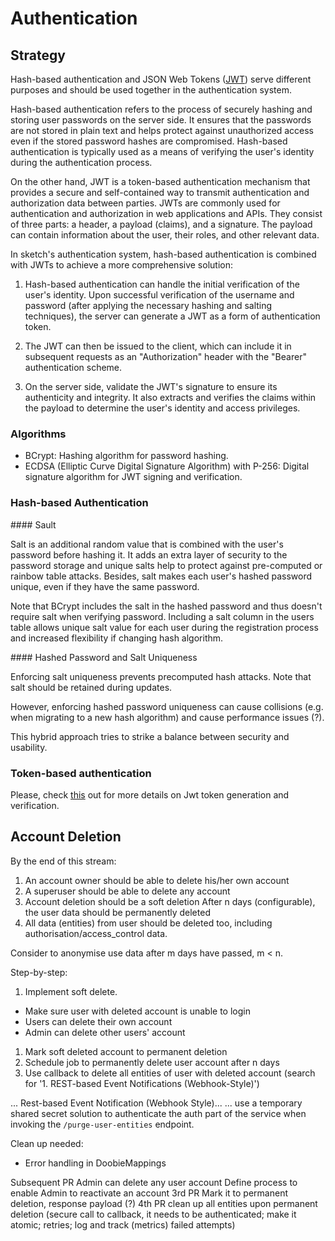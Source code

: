 # Authentication

## Strategy

Hash-based authentication and JSON Web Tokens ([JWT](https://jwt.io)) serve different purposes and should be used together in the authentication system.

Hash-based authentication refers to the process of securely hashing and storing user passwords on the server side. It ensures that the passwords are not stored in plain text and helps protect against unauthorized access even if the stored password hashes are compromised. Hash-based authentication is typically used as a means of verifying the user's identity during the authentication process.

On the other hand, JWT is a token-based authentication mechanism that provides a secure and self-contained way to transmit authentication and authorization data between parties. JWTs are commonly used for authentication and authorization in web applications and APIs. They consist of three parts: a header, a payload (claims), and a signature. The payload can contain information about the user, their roles, and other relevant data.

In sketch's authentication system, hash-based authentication is combined with JWTs to achieve a more comprehensive solution:

1. Hash-based authentication can handle the initial verification of the user's identity. Upon successful verification of the username and password (after applying the necessary hashing and salting techniques), the server can generate a JWT as a form of authentication token.

2. The JWT can then be issued to the client, which can include it in subsequent requests as an "Authorization" header with the "Bearer" authentication scheme.

3. On the server side, validate the JWT's signature to ensure its authenticity and integrity. It also extracts and verifies the claims within the payload to determine the user's identity and access privileges.

### Algorithms

* BCrypt: Hashing algorithm for password hashing.
* ECDSA (Elliptic Curve Digital Signature Algorithm) with P-256: Digital signature algorithm for JWT signing and verification.

### Hash-based Authentication

#### Sault

Salt is an additional random value that is combined with the user's password before hashing it. It adds an extra layer of security to the password storage and unique salts help to protect against pre-computed or rainbow table attacks. Besides, salt makes each user's hashed password unique, even if they have the same password.

Note that BCrypt includes the salt in the hashed password and thus doesn't require salt when verifying password.
Including a salt column in the users table allows unique salt value for each user during the registration process and increased flexibility if changing hash algorithm.

#### Hashed Password and Salt Uniqueness

Enforcing salt uniqueness prevents precomputed hash attacks. Note that salt should be retained during updates.

However, enforcing hashed password uniqueness can cause collisions (e.g. when migrating to a new hash algorithm) and cause performance issues (?).

This hybrid approach tries to strike a balance between security and usability.

### Token-based authentication

Please, check [this](https://github.com/rafaelfiume/sketch/pull/111) out for more details on Jwt token generation and verification.


## Account Deletion

By the end of this stream:
1) An account owner should be able to delete his/her own account
1) A superuser should be able to delete any account
1) Account deletion should be a soft deletion
After n days (configurable), the user data should be permanently deleted
1) All data (entities) from user should be deleted too, including authorisation/access_control data.

Consider to anonymise use data after m days have passed, m < n.

Step-by-step:
1) Implement soft delete.
  * Make sure user with deleted account is unable to login
  * Users can delete their own account
  * Admin can delete other users' account
1) Mark soft deleted account to permanent deletion
1) Schedule job to permanently delete user account after n days
1) Use callback to delete all entities of user with deleted account
    (search for '1. REST-based Event Notifications (Webhook-Style)')


... Rest-based Event Notification (Webhook Style)...
... use a temporary shared secret solution to authenticate the auth part of the service when invoking
the `/purge-user-entities` endpoint.

Clean up needed:
 - Error handling in DoobieMappings

 Subsequent PR Admin can delete any user account
 Define process to enable Admin to reactivate an account
 3rd PR Mark it to permanent deletion, response payload (?)
 4th PR clean up all entities upon permanent deletion 
    (secure call to callback, it needs to be authenticated; make it atomic; retries; log and track (metrics) failed attempts)
